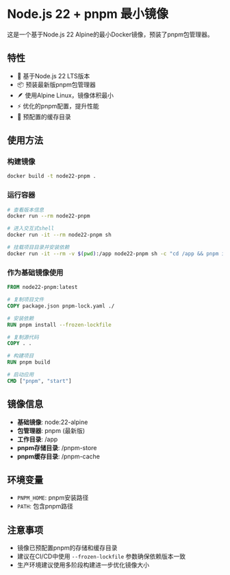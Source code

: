 # Node.js 22 + pnpm 最小镜像

这是一个基于Node.js 22 Alpine的最小Docker镜像，预装了pnpm包管理器。

## 特性

- 🚀 基于Node.js 22 LTS版本
- 📦 预装最新版pnpm包管理器
- 🪶 使用Alpine Linux，镜像体积最小
- ⚡ 优化的pnpm配置，提升性能
- 🔧 预配置的缓存目录

## 使用方法

### 构建镜像

```bash
docker build -t node22-pnpm .
```

### 运行容器

```bash
# 查看版本信息
docker run --rm node22-pnpm

# 进入交互式shell
docker run -it --rm node22-pnpm sh

# 挂载项目目录并安装依赖
docker run -it --rm -v $(pwd):/app node22-pnpm sh -c "cd /app && pnpm install"
```

### 作为基础镜像使用

```dockerfile
FROM node22-pnpm:latest

# 复制项目文件
COPY package.json pnpm-lock.yaml ./

# 安装依赖
RUN pnpm install --frozen-lockfile

# 复制源代码
COPY . .

# 构建项目
RUN pnpm build

# 启动应用
CMD ["pnpm", "start"]
```

## 镜像信息

- **基础镜像**: node:22-alpine
- **包管理器**: pnpm (最新版)
- **工作目录**: /app
- **pnpm存储目录**: /pnpm-store
- **pnpm缓存目录**: /pnpm-cache

## 环境变量

- `PNPM_HOME`: pnpm安装路径
- `PATH`: 包含pnpm路径

## 注意事项

- 镜像已预配置pnpm的存储和缓存目录
- 建议在CI/CD中使用 `--frozen-lockfile` 参数确保依赖版本一致
- 生产环境建议使用多阶段构建进一步优化镜像大小
